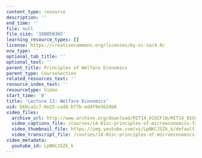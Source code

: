 ```yaml
---
content_type: resource
description: ''
end_time: ''
file: null
file_size: '108050365'
learning_resource_types: []
license: https://creativecommons.org/licenses/by-nc-sa/4.0/
ocw_type: ''
optional_tab_title: ''
optional_text: ''
parent_title: Principles of Welfare Economics
parent_type: CourseSection
related_resources_text: ''
resource_index_text: ''
resourcetype: Video
start_time: '0'
title: 'Lecture 13: Welfare Economics'
uid: b6bca2c7-0e25-ca48-b77b-ed4f9e3624b0
video_files:
  archive_url: http://www.archive.org/download/MIT14.01SCF10/MIT14_01SCF10_lec13_300k.mp4
  video_captions_file: /courses/14-01sc-principles-of-microeconomics-fall-2011/6bdb79549ea650fb871381ea26b32f4f_LpNKCJSZk_k.vtt
  video_thumbnail_file: https://img.youtube.com/vi/LpNKCJSZk_k/default.jpg
  video_transcript_file: /courses/14-01sc-principles-of-microeconomics-fall-2011/14fc9ca9ccdd5cd0463052bb41bbc9fe_LpNKCJSZk_k.pdf
video_metadata:
  youtube_id: LpNKCJSZk_k
---
```

